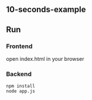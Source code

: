 ## 10-seconds-example

## Run
### Frontend
open index.html in your browser

### Backend
```
npm install
node app.js
```